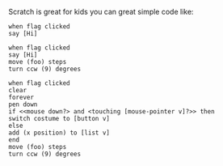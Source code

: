 Scratch is great for kids you can great simple code like:

```scratch:random
when flag clicked
say [Hi]

when flag clicked
say [Hi]
move (foo) steps
turn ccw (9) degrees

when flag clicked
clear
forever
pen down
if <<mouse down?> and <touching [mouse-pointer v]?>> then
switch costume to [button v]
else
add (x position) to [list v]
end
move (foo) steps
turn ccw (9) degrees
```
